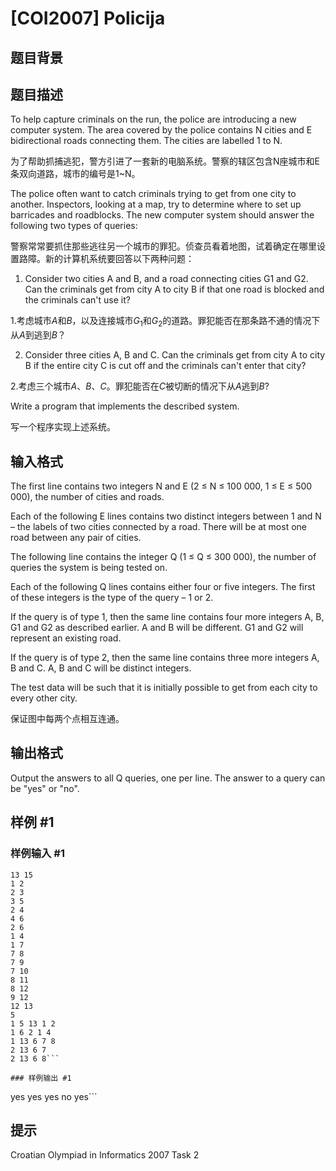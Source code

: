 # [COI2007] Policija

## 题目背景



## 题目描述

To help capture criminals on the run, the police are introducing a new computer system. The area covered by the police contains N cities and E bidirectional roads connecting them. The cities are labelled 1 to N.

为了帮助抓捕逃犯，警方引进了一套新的电脑系统。警察的辖区包含N座城市和E条双向道路，城市的编号是1~N。

The police often want to catch criminals trying to get from one city to another. Inspectors, looking at a map, try to determine where to set up barricades and roadblocks. The new computer system should answer the following two types of queries:

警察常常要抓住那些逃往另一个城市的罪犯。侦查员看着地图，试着确定在哪里设置路障。新的计算机系统要回答以下两种问题：

1. Consider two cities A and B, and a road connecting cities G1 and G2. Can the criminals get
from city A to city B if that one road is blocked and the criminals can't use it?

1.考虑城市$A$和$B$，以及连接城市$G_1$和$G_2$的道路。罪犯能否在那条路不通的情况下从$A$到逃到$B$？

2. Consider three cities A, B and C. Can the criminals get from city A to city B if the entire city
C is cut off and the criminals can't enter that city?

2.考虑三个城市$A$、$B$、$C$。罪犯能否在$C$被切断的情况下从$A$逃到$B$?

Write a program that implements the described system.

写一个程序实现上述系统。


## 输入格式

The first line contains two integers N and E (2 ≤ N ≤ 100 000, 1 ≤ E ≤ 500 000), the number of cities and roads.

Each of the following E lines contains two distinct integers between 1 and N – the labels of two cities connected by a road. There will be at most one road between any pair of cities.

The following line contains the integer Q (1 ≤ Q ≤ 300 000), the number of queries the system is being tested on.

Each of the following Q lines contains either four or five integers. The first of these integers is the type of the query – 1 or 2.

If the query is of type 1, then the same line contains four more integers A, B, G1 and G2 as described earlier. A and B will be different. G1 and G2 will represent an existing road.

If the query is of type 2, then the same line contains three more integers A, B and C. A, B and C will be distinct integers.

The test data will be such that it is initially possible to get from each city to every other city.

保证图中每两个点相互连通。

## 输出格式

Output the answers to all Q queries, one per line. The answer to a query can be "yes" or "no".

## 样例 #1

### 样例输入 #1
```
13 15
1 2
2 3
3 5
2 4
4 6
2 6
1 4
1 7
7 8
7 9
7 10
8 11
8 12
9 12
12 13
5
1 5 13 1 2
1 6 2 1 4
1 13 6 7 8
2 13 6 7
2 13 6 8```

### 样例输出 #1

```
yes
yes
yes
no
yes```

## 提示

Croatian Olympiad in Informatics 2007
Task 2
